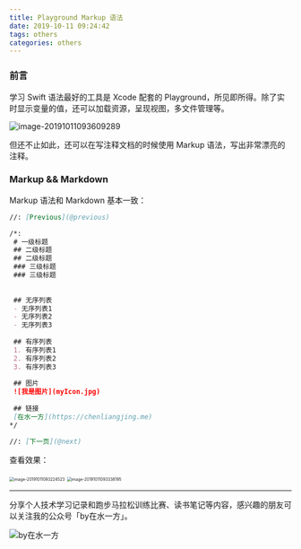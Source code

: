 ```yaml
---
title: Playground Markup 语法
date: 2019-10-11 09:24:42
tags: others
categories: others
---
```




### 前言

学习 Swift 语法最好的工具是 Xcode 配套的 Playground，所见即所得。除了实时显示变量的值，还可以加载资源，呈现视图，多文件管理等。

![image-20191011093609289](https://image-1254431338.cos.ap-guangzhou.myqcloud.com/2019-10-11-013609.png)

<!--more-->

但还不止如此，还可以在写注释文档的时候使用 Markup 语法，写出非常漂亮的注释。

### Markup && Markdown

 Markup 语法和 Markdown 基本一致：

```markdown
//: [Previous](@previous)

/*:
 # 一级标题
 ## 二级标题
 ## 二级标题
 ### 三级标题
 ### 三级标题
 
 
 ## 无序列表
 - 无序列表1
 - 无序列表2
 - 无序列表3
 
 ## 有序列表
 1. 有序列表1
 2. 有序列表2
 3. 有序列表3
 
 ## 图片
 ![我是图片](myIcon.jpg)
 
 ## 链接
 [在水一方](https://chenliangjing.me)
*/

//: [下一页](@next)

```

查看效果：

<img src="https://image-1254431338.cos.ap-guangzhou.myqcloud.com/2019-10-11-013229.png" alt="image-20191011093224523" style="zoom:50%;" />

<img src="https://image-1254431338.cos.ap-guangzhou.myqcloud.com/2019-10-11-013338.png" alt="image-20191011093338195" style="zoom:50%;" />

---
分享个人技术学习记录和跑步马拉松训练比赛、读书笔记等内容，感兴趣的朋友可以关注我的公众号「by在水一方」。

![by在水一方](https://image-1254431338.cos.ap-guangzhou.myqcloud.com/qrcode_for_gh_0be790c1f754_258.jpg)